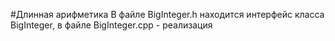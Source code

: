 #Длинная арифметика
В файле BigInteger.h находится интерфейс класса BigInteger, в файле BigInteger.cpp - реализация
